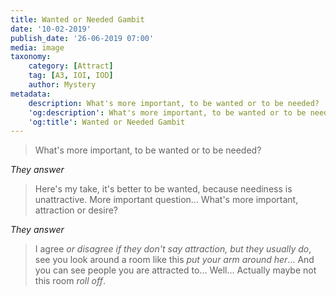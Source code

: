```yaml
---
title: Wanted or Needed Gambit
date: '10-02-2019'
publish_date: '26-06-2019 07:00'
media: image
taxonomy:
    category: [Attract]
    tag: [A3, IOI, IOD]
    author: Mystery
metadata:
    description: What's more important, to be wanted or to be needed?
    'og:description': What's more important, to be wanted or to be needed?
    'og:title': Wanted or Needed Gambit
---
```


> What's more important, to be wanted or to be needed?

_They answer_

> Here's my take, it's better to be wanted, because neediness is unattractive. More important question... What's more important, attraction or desire?

_They answer_

> I agree _or disagree if they don't say attraction, but they usually do_, see you look around a room like this _put your arm around her_... And you can see people you are attracted to... Well... Actually maybe not this room _roll off_.